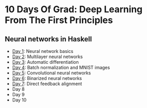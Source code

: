 # 10 Days Of Grad: Deep Learning From The First Principles

## Neural networks in Haskell

* [Day 1](day1/): Neural network basics
* [Day 2](day2/): Multilayer neural networks
* [Day 3](day3/): Automatic differentiation
* [Day 4](day4/): Batch normalization and MNIST images
* [Day 5](day5/): Convolutional neural networks
* [Day 6](day6/): Binarized neural networks
* [Day 7](day7/): Direct feedback alignment
* Day 8
* Day 9
* Day 10
